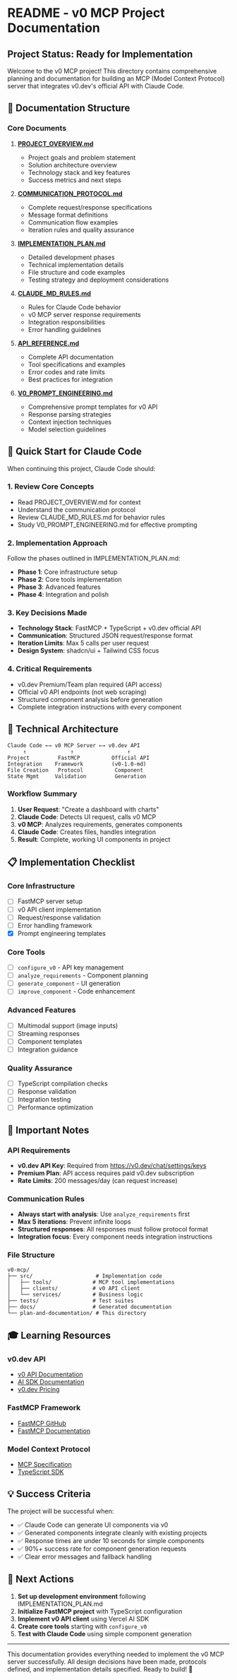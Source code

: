 # README - v0 MCP Project Documentation

## Project Status: Ready for Implementation

Welcome to the v0 MCP project! This directory contains comprehensive planning and documentation for building an MCP (Model Context Protocol) server that integrates v0.dev's official API with Claude Code.

## 📁 Documentation Structure

### Core Documents

1. **[PROJECT_OVERVIEW.md](./PROJECT_OVERVIEW.md)**
   - Project goals and problem statement
   - Solution architecture overview
   - Technology stack and key features
   - Success metrics and next steps

2. **[COMMUNICATION_PROTOCOL.md](./COMMUNICATION_PROTOCOL.md)**
   - Complete request/response specifications
   - Message format definitions
   - Communication flow examples
   - Iteration rules and quality assurance

3. **[IMPLEMENTATION_PLAN.md](./IMPLEMENTATION_PLAN.md)**
   - Detailed development phases
   - Technical implementation details
   - File structure and code examples
   - Testing strategy and deployment considerations

4. **[CLAUDE_MD_RULES.md](./CLAUDE_MD_RULES.md)**
   - Rules for Claude Code behavior
   - v0 MCP server response requirements
   - Integration responsibilities
   - Error handling guidelines

5. **[API_REFERENCE.md](./API_REFERENCE.md)**
   - Complete API documentation
   - Tool specifications and examples
   - Error codes and rate limits
   - Best practices for integration

6. **[V0_PROMPT_ENGINEERING.md](./V0_PROMPT_ENGINEERING.md)**
   - Comprehensive prompt templates for v0 API
   - Response parsing strategies
   - Context injection techniques
   - Model selection guidelines

## 🎯 Quick Start for Claude Code

When continuing this project, Claude Code should:

### 1. Review Core Concepts
- Read PROJECT_OVERVIEW.md for context
- Understand the communication protocol
- Review CLAUDE_MD_RULES.md for behavior rules
- Study V0_PROMPT_ENGINEERING.md for effective prompting

### 2. Implementation Approach
Follow the phases outlined in IMPLEMENTATION_PLAN.md:
- **Phase 1**: Core infrastructure setup
- **Phase 2**: Core tools implementation  
- **Phase 3**: Advanced features
- **Phase 4**: Integration and polish

### 3. Key Decisions Made
- **Technology Stack**: FastMCP + TypeScript + v0.dev official API
- **Communication**: Structured JSON request/response format
- **Iteration Limits**: Max 5 calls per user request
- **Design System**: shadcn/ui + Tailwind CSS focus

### 4. Critical Requirements
- v0.dev Premium/Team plan required (API access)
- Official v0 API endpoints (not web scraping)
- Structured component analysis before generation
- Complete integration instructions with every component

## 🔧 Technical Architecture

```
Claude Code ←→ v0 MCP Server ←→ v0.dev API
     ↑              ↑                 ↑
Project         FastMCP          Official API
Integration    Framework         (v0-1.0-md)
File Creation   Protocol          Component
State Mgmt     Validation         Generation
```

### Workflow Summary
1. **User Request**: "Create a dashboard with charts"
2. **Claude Code**: Detects UI request, calls v0 MCP
3. **v0 MCP**: Analyzes requirements, generates components
4. **Claude Code**: Creates files, handles integration
5. **Result**: Complete, working UI components in project

## 📋 Implementation Checklist

### Core Infrastructure
- [ ] FastMCP server setup
- [ ] v0 API client implementation
- [ ] Request/response validation
- [ ] Error handling framework
- [x] Prompt engineering templates

### Core Tools
- [ ] `configure_v0` - API key management
- [ ] `analyze_requirements` - Component planning
- [ ] `generate_component` - UI generation
- [ ] `improve_component` - Code enhancement

### Advanced Features
- [ ] Multimodal support (image inputs)
- [ ] Streaming responses
- [ ] Component templates
- [ ] Integration guidance

### Quality Assurance
- [ ] TypeScript compilation checks
- [ ] Response validation
- [ ] Integration testing
- [ ] Performance optimization

## 🚨 Important Notes

### API Requirements
- **v0.dev API Key**: Required from https://v0.dev/chat/settings/keys
- **Premium Plan**: API access requires paid v0.dev subscription
- **Rate Limits**: 200 messages/day (can request increase)

### Communication Rules
- **Always start with analysis**: Use `analyze_requirements` first
- **Max 5 iterations**: Prevent infinite loops
- **Structured responses**: All responses must follow protocol format
- **Integration focus**: Every component needs integration instructions

### File Structure
```
v0-mcp/
├── src/                    # Implementation code
│   ├── tools/             # MCP tool implementations
│   ├── clients/           # v0 API client
│   └── services/          # Business logic
├── tests/                 # Test suites
├── docs/                  # Generated documentation
└── plan-and-documentation/ # This directory
```

## 🎓 Learning Resources

### v0.dev API
- [v0 API Documentation](https://vercel.com/docs/v0/api)
- [AI SDK Documentation](https://ai-sdk.dev/)
- [v0.dev Pricing](https://v0.dev/pricing)

### FastMCP Framework
- [FastMCP GitHub](https://github.com/punkpeye/fastmcp)
- [FastMCP Documentation](https://github.com/punkpeye/fastmcp#readme)

### Model Context Protocol
- [MCP Specification](https://modelcontextprotocol.io/)
- [TypeScript SDK](https://github.com/modelcontextprotocol/typescript-sdk)

## 💡 Success Criteria

The project will be successful when:
- ✅ Claude Code can generate UI components via v0
- ✅ Generated components integrate cleanly with existing projects
- ✅ Response times are under 10 seconds for simple components
- ✅ 90%+ success rate for component generation requests
- ✅ Clear error messages and fallback handling

## 🚀 Next Actions

1. **Set up development environment** following IMPLEMENTATION_PLAN.md
2. **Initialize FastMCP project** with TypeScript configuration
3. **Implement v0 API client** using Vercel AI SDK
4. **Create core tools** starting with `configure_v0`
5. **Test with Claude Code** using simple component generation

---

This documentation provides everything needed to implement the v0 MCP server successfully. All design decisions have been made, protocols defined, and implementation details specified. Ready to build! 🎯

